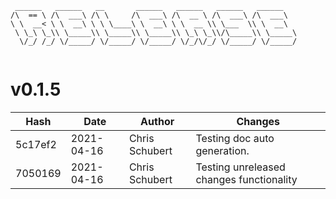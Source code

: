 ```
 ______   ______   __       ______   ______   ______   ______    
/\  == \ /\  ___\ /\ \     /\  ___\ /\  __ \ /\  ___\ /\  ___\   
\ \  __< \ \  __\ \ \ \____\ \  __\ \ \  __ \\ \___  \\ \  __\   
 \ \_\ \_\\ \_____\\ \_____\\ \_____\\ \_\ \_\\/\_____\\ \_____\ 
  \/_/ /_/ \/_____/ \/_____/ \/_____/ \/_/\/_/ \/_____/ \/_____/ 
                                                                 
```


# v0.1.5
| Hash | Date | Author | Changes |
|------|------|--------|---------|
| 5c17ef2 | 2021-04-16 | Chris Schubert | Testing doc auto generation. |
| 7050169 | 2021-04-16 | Chris Schubert | Testing unreleased changes functionality |
